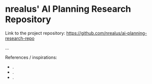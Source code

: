 # nrealus' AI Planning Research Repository

Link to the project repository: https://github.com/nrealus/ai-planning-research-repo

...


References / inspirations:
- .
- .
- .